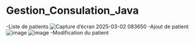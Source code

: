 # Gestion_Consulation_Java
-Liste de patients
![Capture d’écran 2025-03-02 083650](https://github.com/user-attachments/assets/5ac552f7-6d2a-45de-8183-292dbc9afda2)
-Ajout de patient
![image](https://github.com/user-attachments/assets/555650e9-6065-4f4c-b070-5fe4734e96d0)
![image](https://github.com/user-attachments/assets/b8053e44-894b-45d1-b0df-ae0ad2025ef2)
-Modification du patient

